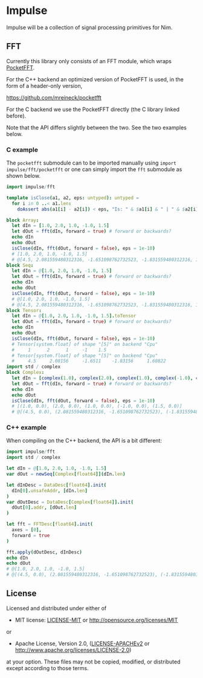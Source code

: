 # Impulse

Impulse will be a collection of signal processing primitives for Nim.

## FFT

Currently this library only consists of an FFT module, which wraps
[PocketFFT](https://gitlab.mpcdf.mpg.de/mtr/pocketfft).

For the C++ backend an optimized version of PocketFFT is used, in the
form of a header-only version,

https://github.com/mreineck/pocketfft

For the C backend we use the PocketFFT directly (the C library linked
before).

Note that the API differs slightly between the two. See the two
examples below.

### C example

The `pocketfft` submodule can to be imported manually using
`import impulse/fft/pocketfft` or one can simply import the `fft`
submodule as shown below.

```nim
import impulse/fft

template isClose(a1, a2, eps: untyped): untyped =
  for i in 0 ..< a1.len:
    doAssert abs(a1[i] - a2[i]) < eps, "Is: " & $a1[i] & " | " & $a2[i]

block Array:
  let dIn = [1.0, 2.0, 1.0, -1.0, 1.5]
  let dOut = fft(dIn, forward = true) # forward or backwards?
  echo dIn
  echo dOut
  isClose(dIn, fft(dOut, forward = false), eps = 1e-10)
  # [1.0, 2.0, 1.0, -1.0, 1.5]
  # @[4.5, 2.081559480312316, -1.651098762732523, -1.831559480312316, 1.608220406444071]
block Seq:
  let dIn = @[1.0, 2.0, 1.0, -1.0, 1.5]
  let dOut = fft(dIn, forward = true) # forward or backwards?
  echo dIn
  echo dOut
  isClose(dIn, fft(dOut, forward = false), eps = 1e-10)
  # @[1.0, 2.0, 1.0, -1.0, 1.5]
  # @[4.5, 2.081559480312316, -1.651098762732523, -1.831559480312316, 1.608220406444071]
block Tensor:
  let dIn = @[1.0, 2.0, 1.0, -1.0, 1.5].toTensor
  let dOut = fft(dIn, forward = true) # forward or backwards?
  echo dIn
  echo dOut
  isClose(dIn, fft(dOut, forward = false), eps = 1e-10)
  # Tensor[system.float] of shape "[5]" on backend "Cpu"
  #     1      2      1     -1    1.5
  # Tensor[system.float] of shape "[5]" on backend "Cpu"
  #     4.5     2.08156     -1.6511    -1.83156     1.60822
import std / complex
block Complex:
  let dIn = [complex(1.0), complex(2.0), complex(1.0), complex(-1.0), complex(1.5)]
  let dOut = fft(dIn, forward = true) # forward or backwards?
  echo dIn
  echo dOut
  isClose(dIn, fft(dOut, forward = false), eps = 1e-10)
  # [(1.0, 0.0), (2.0, 0.0), (1.0, 0.0), (-1.0, 0.0), (1.5, 0.0)]
  # @[(4.5, 0.0), (2.081559480312316, -1.651098762732523), (-1.831559480312316, 1.608220406444071), (-1.831559480312316, -1.608220406444071), (2.081559480312316, 1.651098762732523)]
```


### C++ example

When compiling on the C++ backend, the API is a bit different:

```nim
import impulse/fft
import std / complex

let dIn = @[1.0, 2.0, 1.0, -1.0, 1.5]
var dOut = newSeq[Complex[float64]](dIn.len)

let dInDesc = DataDesc[float64].init(
  dIn[0].unsafeAddr, [dIn.len]
)
var dOutDesc = DataDesc[Complex[float64]].init(
  dOut[0].addr, [dOut.len]
)

let fft = FFTDesc[float64].init(
  axes = [0],
  forward = true
)

fft.apply(dOutDesc, dInDesc)
echo dIn
echo dOut
# @[1.0, 2.0, 1.0, -1.0, 1.5]
# @[(4.5, 0.0), (2.081559480312316, -1.651098762732523), (-1.831559480312316, 1.608220406444071), (0.0, 0.0), (0.0, 0.0)]
```


## License

Licensed and distributed under either of

* MIT license: [LICENSE-MIT](LICENSE-MIT) or http://opensource.org/licenses/MIT

or

* Apache License, Version 2.0, ([LICENSE-APACHEv2](LICENSE-APACHEv2) or http://www.apache.org/licenses/LICENSE-2.0)

at your option. These files may not be copied, modified, or distributed except according to those terms.
